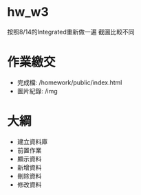 # hw_w3
按照8/14的Integrated重新做一遍
截圖比較不同

# 作業繳交
- 完成檔: /homework/public/index.html
- 圖片紀錄: /img

# 大綱
- 建立資料庫
- 前置作業
- 顯示資料
- 新增資料
- 刪除資料
- 修改資料
